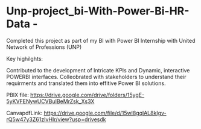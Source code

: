 # Unp-project_bi-With-Power-Bi-HR-Data -

Completed this project as part of my BI with Power BI Internship with United Network of Professions (UNP)

Key highilghts:

Contributed to the development of Intricate KPIs and Dynamic, interactive POWERBI interfaces.
Colleobrated with stakeholders to understand their requirments and translated them into effitive Power BI solutions.

PBIX file: https://drive.google.com/drive/folders/15ygE-5yKVFENywUCVBuIBeMrZsk_Xs3X

CanvapdfLink: https://drive.google.com/file/d/15wl8gqlAL8kIgv-rQ5w47y3Z61zIvHIr/view?usp=drivesdk

